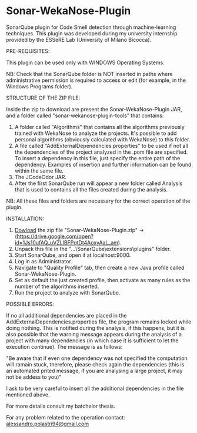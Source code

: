 # Sonar-WekaNose-Plugin

SonarQube plugin for Code Smell detection through machine-learning techniques.
This plugin was developed during my university internship provided by the ESSeRE Lab (University of Milano Bicocca).

PRE-REQUISITES:

This plugin can be used only with WINDOWS Operating Systems.

NB: Check that the SonarQube folder is NOT inserted in paths where administrative permission is required to access or edit 
(for example, in the Windows Programs folder).

STRUCTURE OF THE ZIP FILE:

Inside the zip to download are present the Sonar-WekaNose-Plugin JAR, and a folder called "sonar-wekanose-plugin-tools" that contains:

1) A folder called "Algorithms" that contains all the algorithms previously trained with WekaNose to analyze the projects.
It's possible to add personal algorithms (obviously calculated with WekaNose) to this folder.
2) A file called "AddExternalDependencies.properties" to be used if not all the dependencies of the project analyzed in the .pom file 
are specified. To insert a dependency in this file, just specify the entire path of the dependency. Examples of insertion and further 
information can be found within the same file.
3) The JCodeOdor JAR.
4) After the first SonarQube run will appear a new folder called Analysis that is used to contains all the files created during the 
analysis.

NB: All these files and folders are necessary for the correct operation of the plugin.

INSTALLATION:

1) [Dowload](https://drive.google.com/open?id=1Js10ufAQ_uVZLlBFPqtDt4AoxyAaL_am) the zip file "Sonar-WekaNose-Plugin.zip" -> (https://drive.google.com/open?id=1Js10ufAQ_uVZLlBFPqtDt4AoxyAaL_am).
2) Unpack this file in the "...\SonarQube\extensions\plugins" folder.
3) Start SonarQube, and open it at localhost:9000.
4) Log in as Administrator.
5) Navigate to "Quality Profile" tab, then create a new Java profile called Sonar-WekaNose-Plugin.
6) Set as default the just created profile, then activate as many rules as the number of the algorithms inserted.
7) Run the project to analyze with SonarQube.

POSSIBLE ERRORS:

If no all additional dependencies are placed in the AddExternalDependencies.properties file, the program remains locked while doing nothing. This is notified during the analysis, if this happens, but it is also possible that the warning message appears during the analysis of a project with many dependencies (in which case it is sufficient to let the execution continue). The message is as follows:

"Be aware that if even one dependency was not specified the computation will ramain stuck, therefore, please check again the dependencies (this is an automated prited message, if you are analysing a large project, it may not be addess to you)"

I ask to be very careful to insert all the additional dependencies in the file mentioned above.

For more details consult my batchelor thesis.

For any problem related to the operation contact: alessandro.polastri94@gmail.com
